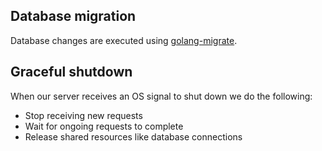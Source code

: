 ## Database migration

Database changes are executed using [golang-migrate](https://github.com/golang-migrate/migrate).



## Graceful shutdown

When our server receives an OS signal to shut down we do the following:

- Stop receiving new requests
- Wait for ongoing requests to complete
- Release shared resources like database connections 
